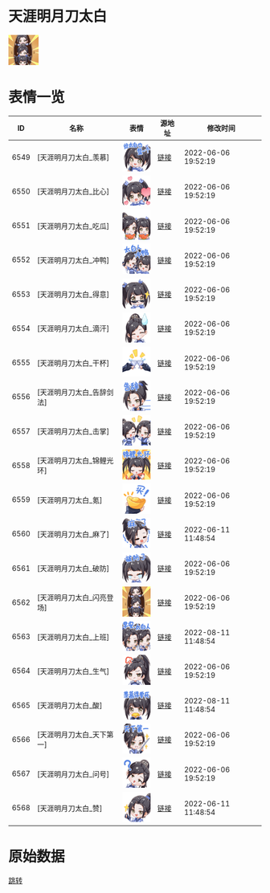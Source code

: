 # 天涯明月刀太白

<img src="./cover.png" height="60" alt="cover" />

# 表情一览

|ID|名称|表情|源地址|修改时间|
|----|----|----|----|----|
|6549|[天涯明月刀太白_羡慕]|<img src="./pic/006549_%5B天涯明月刀太白_羡慕%5D.png" height="60" alt="羡慕"/>|[链接](http://i0.hdslb.com/bfs/emote/25a8c1e826e241cbd18cbbf6b55471ad459bd5a6.png)|2022-06-06 19:52:19|
|6550|[天涯明月刀太白_比心]|<img src="./pic/006550_%5B天涯明月刀太白_比心%5D.png" height="60" alt="比心"/>|[链接](http://i0.hdslb.com/bfs/emote/bf70c004bd60b17a913976ab0ef7230a047108c5.png)|2022-06-06 19:52:19|
|6551|[天涯明月刀太白_吃瓜]|<img src="./pic/006551_%5B天涯明月刀太白_吃瓜%5D.png" height="60" alt="吃瓜"/>|[链接](http://i0.hdslb.com/bfs/emote/061d19340adbea6b181b5416dc135893cc5e6beb.png)|2022-06-06 19:52:19|
|6552|[天涯明月刀太白_冲鸭]|<img src="./pic/006552_%5B天涯明月刀太白_冲鸭%5D.png" height="60" alt="冲鸭"/>|[链接](http://i0.hdslb.com/bfs/emote/aadf71b4a13dcffd40d1769666e1fe866b2f4c95.png)|2022-06-06 19:52:19|
|6553|[天涯明月刀太白_得意]|<img src="./pic/006553_%5B天涯明月刀太白_得意%5D.png" height="60" alt="得意"/>|[链接](http://i0.hdslb.com/bfs/emote/e7b0d623c4dedf8daef73f82664102a03ef91247.png)|2022-06-06 19:52:19|
|6554|[天涯明月刀太白_滴汗]|<img src="./pic/006554_%5B天涯明月刀太白_滴汗%5D.png" height="60" alt="滴汗"/>|[链接](http://i0.hdslb.com/bfs/emote/e40c1ba0bc15a973eaf28586d289c7c720a5a8f1.png)|2022-06-06 19:52:19|
|6555|[天涯明月刀太白_干杯]|<img src="./pic/006555_%5B天涯明月刀太白_干杯%5D.png" height="60" alt="干杯"/>|[链接](http://i0.hdslb.com/bfs/emote/4f3979c39d815876331a66d0f3cb7004e2a31cc5.png)|2022-06-06 19:52:19|
|6556|[天涯明月刀太白_告辞剑法]|<img src="./pic/006556_%5B天涯明月刀太白_告辞剑法%5D.png" height="60" alt="告辞剑法"/>|[链接](http://i0.hdslb.com/bfs/emote/1439f579f4cb916d6276467dfa3e12ebff91ec47.png)|2022-06-06 19:52:19|
|6557|[天涯明月刀太白_击掌]|<img src="./pic/006557_%5B天涯明月刀太白_击掌%5D.png" height="60" alt="击掌"/>|[链接](http://i0.hdslb.com/bfs/emote/e7a6af56556d0c99f75ba7c2f4740f320e893672.png)|2022-06-06 19:52:19|
|6558|[天涯明月刀太白_锦鲤光环]|<img src="./pic/006558_%5B天涯明月刀太白_锦鲤光环%5D.png" height="60" alt="锦鲤光环"/>|[链接](http://i0.hdslb.com/bfs/emote/bc85365c882334312a3d349f2fc5f92e05d9c233.png)|2022-06-06 19:52:19|
|6559|[天涯明月刀太白_氪]|<img src="./pic/006559_%5B天涯明月刀太白_氪%5D.png" height="60" alt="氪"/>|[链接](http://i0.hdslb.com/bfs/emote/e572a508986be6f9855b720caef0d7033e4e1d42.png)|2022-06-06 19:52:19|
|6560|[天涯明月刀太白_麻了]|<img src="./pic/006560_%5B天涯明月刀太白_麻了%5D.png" height="60" alt="麻了"/>|[链接](http://i0.hdslb.com/bfs/emote/14ceed2e38fd847d2b63ef9904e8f18ae2059003.png)|2022-06-11 11:48:54|
|6561|[天涯明月刀太白_破防]|<img src="./pic/006561_%5B天涯明月刀太白_破防%5D.png" height="60" alt="破防"/>|[链接](http://i0.hdslb.com/bfs/emote/f6d6fff1b962f39c577f9019bb66f2f0435c5906.png)|2022-06-06 19:52:19|
|6562|[天涯明月刀太白_闪亮登场]|<img src="./pic/006562_%5B天涯明月刀太白_闪亮登场%5D.png" height="60" alt="闪亮登场"/>|[链接](http://i0.hdslb.com/bfs/emote/be0ec9d908eec750813c36ae99dde284d16d7561.png)|2022-06-06 19:52:19|
|6563|[天涯明月刀太白_上班]|<img src="./pic/006563_%5B天涯明月刀太白_上班%5D.png" height="60" alt="上班"/>|[链接](http://i0.hdslb.com/bfs/emote/43cbd0d9ca15cf0503bb6aad86ed7b43fcabfc7b.png)|2022-08-11 11:48:54|
|6564|[天涯明月刀太白_生气]|<img src="./pic/006564_%5B天涯明月刀太白_生气%5D.png" height="60" alt="生气"/>|[链接](http://i0.hdslb.com/bfs/emote/c5468b8254cde1b19212a42dd29511f80f1c75de.png)|2022-06-06 19:52:19|
|6565|[天涯明月刀太白_酸]|<img src="./pic/006565_%5B天涯明月刀太白_酸%5D.png" height="60" alt="酸"/>|[链接](http://i0.hdslb.com/bfs/emote/fe4c221b9eb7d5947eb5490680b2d46aca6f64d0.png)|2022-08-11 11:48:54|
|6566|[天涯明月刀太白_天下第一]|<img src="./pic/006566_%5B天涯明月刀太白_天下第一%5D.png" height="60" alt="天下第一"/>|[链接](http://i0.hdslb.com/bfs/emote/8a498656abc94f38d768354d189f3a6713e0c121.png)|2022-06-06 19:52:19|
|6567|[天涯明月刀太白_问号]|<img src="./pic/006567_%5B天涯明月刀太白_问号%5D.png" height="60" alt="问号"/>|[链接](http://i0.hdslb.com/bfs/emote/d7d27e8fac462069535c0dd666befdb4366d42c4.png)|2022-06-06 19:52:19|
|6568|[天涯明月刀太白_赞]|<img src="./pic/006568_%5B天涯明月刀太白_赞%5D.png" height="60" alt="赞"/>|[链接](http://i0.hdslb.com/bfs/emote/733920903f8f52bcc7c0c8a0053942d13fb8ea84.png)|2022-06-11 11:48:54|

# 原始数据

[跳转](./raw.json)

